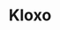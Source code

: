 ---
description: "Kloxo is an open source control panel that is similar to proprietary panels such as cPanel and Plesk. The guides in this section will help you install Kloxo and manage services on your Linode."
keywords: ["kloxo", "control panel", "cpanel", "plesk"]
license: '[CC BY-ND 4.0](https://creativecommons.org/licenses/by-nd/4.0)'
aliases: ['/websites/cms/kloxo/','/web-applications/control-panels/kloxo/']
modified: 2013-10-03
published: 2011-11-03
title: Kloxo
contributors: ["Linode"]
---